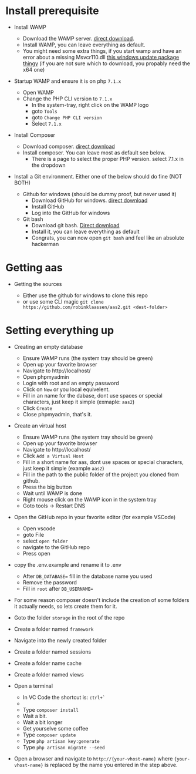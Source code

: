 # Install prerequisite

- Install WAMP

  - Download the WAMP server. [direct download](https://downloads.sourceforge.net/project/wampserver/WampServer%203/WampServer%203.0.0/wampserver3.1.7_x64.exe?r=https%3A%2F%2Fsourceforge.net%2Fprojects%2Fwampserver%2Ffiles%2FWampServer%25203%2FWampServer%25203.0.0%2Fwampserver3.1.7_x64.exe%2Fdownload&ts=1555748835).
  - Install WAMP, you can leave everything as default.
  - You might need some extra things, if you start wamp and have an error about a missing Msvcr110.dll [this windows update package thingy](https://www.microsoft.com/en-us/download/details.aspx?id=30679) (if you are not sure which to download, you propably need the x64 one)

- Startup WAMP and ensure it is on php `7.1.x`

  - Open WAMP
  - Change the PHP CLI version to `7.1.x`
    - In the system-tray, right click on the WAMP logo
    - goto `Tools`
    - goto `Change PHP CLI version`
    - Select `7.1.x`

* Install Composer

  - Download composer. [direct download](https://getcomposer.org/Composer-Setup.exe)
  - Install composer. You can leave most as default see below.
    - There is a page to select the proper PHP version. select 7.1.x in the dropdown

* Install a Git environment. Either one of the below should do fine (NOT BOTH)
  - Github for windows (should be dummy proof, but never used it)
    - Download GitHub for windows. [direct download](https://desktop.github.com/)
    - Install GitHub
    - Log into the GitHub for windows
  - Git bash
    - Download git bash. [Direct download](https://github.com/git-for-windows/git/releases/download/v2.21.0.windows.1/Git-2.21.0-64-bit.exe)
    - Install it, you can leave everything as default
    - Congrats, you can now open `git bash` and feel like an absolute hackerman

# Getting aas

- Getting the sources

  - Either use the github for windows to clone this repo
  - or use some CLI magic `git clone https://github.com/robinklaassen/aas2.git <dest-folder>`

# Setting everything up

- Creating an empty database
  - Ensure WAMP runs (the system tray should be green)
  - Open up your favorite browser
  - Navigate to http://localhost/
  - Open phpmyadmin
  - Login with root and an empty password
  - Click on `New` or you local equivelent.
  - Fill in an name for the dabase, dont use spaces or special characters, just keep it simple (exmaple: `aas2`)
  - Click `Create`
  - Close phpmyadmin, that's it.
  
- Create an virtual host

  - Ensure WAMP runs (the system tray should be green)
  - Open up your favorite browser
  - Navigate to http://localhost/
  - Click `Add a Virtual Host`
  - Fill in a short name for aas, dont use spaces or special characters, just keep it simple (example `aas2`)
  - Fill in the path to the public folder of the project you cloned from github.
  - Press the big button
  - Wait until WAMP is done
  - Right mouse click on the WAMP icon in the system tray
  - Goto tools -> Restart DNS
  

- Open the GitHub repo in your favorite editor (for example VSCode)
  - Open vscode
  - goto File
  - select `open folder`
  - navigate to the GitHub repo
  - Press open
  
- copy the .env.example and rename it to .env

  - After `DB_DATABASE=` fill in the database name you used 
  - Remove the password
  - Fill in `root` after `DB_USERNAME=`

- For some reason composer doesn't include the creation of some folders it actually needs, so lets create them for it.
- Goto the folder `storage` in the root of the repo
 - Create a folder named `framework`
 - Navigate into the newly created folder
 - Create a folder named sessions
 - Create a folder name cache
 - Create a folder named views

- Open a terminal
  - In VC Code the shortcut is: ``` ctrl+` ```  
  - 
  - Type `composer install` <enter>
  - Wait a bit.
  - Wait a bit longer
  - Get yourselve some coffee
  - Type `composer update` <enter>
  - Type `php artisan key:generate` <enter>
  - Type `php artisan migrate --seed` <enter>
 
- Open a browser and navigate to `http://{your-vhost-name}` where `{your-vhost-name}` is replaced by the name you entered in the step above.
